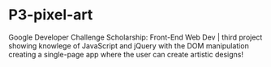 # P3-pixel-art
Google Developer Challenge Scholarship: Front-End Web Dev | third project showing knowlege of JavaScript and jQuery with the DOM manipulation creating a single-page app where the user can create artistic designs!
